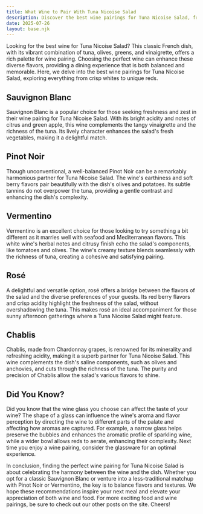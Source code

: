 ```yaml
---
title: What Wine to Pair With Tuna Nicoise Salad
description: Discover the best wine pairings for Tuna Nicoise Salad, from bold reds to crisp whites.
date: 2025-07-26
layout: base.njk
---
```


Looking for the best wine for Tuna Nicoise Salad? This classic French dish, with its vibrant combination of tuna, olives, greens, and vinaigrette, offers a rich palette for wine pairing. Choosing the perfect wine can enhance these diverse flavors, providing a dining experience that is both balanced and memorable. Here, we delve into the best wine pairings for Tuna Nicoise Salad, exploring everything from crisp whites to unique reds.

## Sauvignon Blanc

Sauvignon Blanc is a popular choice for those seeking freshness and zest in their wine pairing for Tuna Nicoise Salad. With its bright acidity and notes of citrus and green apple, this wine complements the tangy vinaigrette and the richness of the tuna. Its lively character enhances the salad's fresh vegetables, making it a delightful match.

## Pinot Noir

Though unconventional, a well-balanced Pinot Noir can be a remarkably harmonious partner for Tuna Nicoise Salad. The wine's earthiness and soft berry flavors pair beautifully with the dish's olives and potatoes. Its subtle tannins do not overpower the tuna, providing a gentle contrast and enhancing the dish's complexity.

## Vermentino

Vermentino is an excellent choice for those looking to try something a bit different as it marries well with seafood and Mediterranean flavors. This white wine's herbal notes and citrusy finish echo the salad's components, like tomatoes and olives. The wine's creamy texture blends seamlessly with the richness of tuna, creating a cohesive and satisfying pairing.

## Rosé

A delightful and versatile option, rosé offers a bridge between the flavors of the salad and the diverse preferences of your guests. Its red berry flavors and crisp acidity highlight the freshness of the salad, without overshadowing the tuna. This makes rosé an ideal accompaniment for those sunny afternoon gatherings where a Tuna Nicoise Salad might feature.

## Chablis

Chablis, made from Chardonnay grapes, is renowned for its minerality and refreshing acidity, making it a superb partner for Tuna Nicoise Salad. This wine complements the dish's saline components, such as olives and anchovies, and cuts through the richness of the tuna. The purity and precision of Chablis allow the salad's various flavors to shine.

## Did You Know?

Did you know that the wine glass you choose can affect the taste of your wine? The shape of a glass can influence the wine's aroma and flavor perception by directing the wine to different parts of the palate and affecting how aromas are captured. For example, a narrow glass helps preserve the bubbles and enhances the aromatic profile of sparkling wine, while a wider bowl allows reds to aerate, enhancing their complexity. Next time you enjoy a wine pairing, consider the glassware for an optimal experience.

In conclusion, finding the perfect wine pairing for Tuna Nicoise Salad is about celebrating the harmony between the wine and the dish. Whether you opt for a classic Sauvignon Blanc or venture into a less-traditional matchup with Pinot Noir or Vermentino, the key is to balance flavors and textures. We hope these recommendations inspire your next meal and elevate your appreciation of both wine and food. For more exciting food and wine pairings, be sure to check out our other posts on the site. Cheers!
